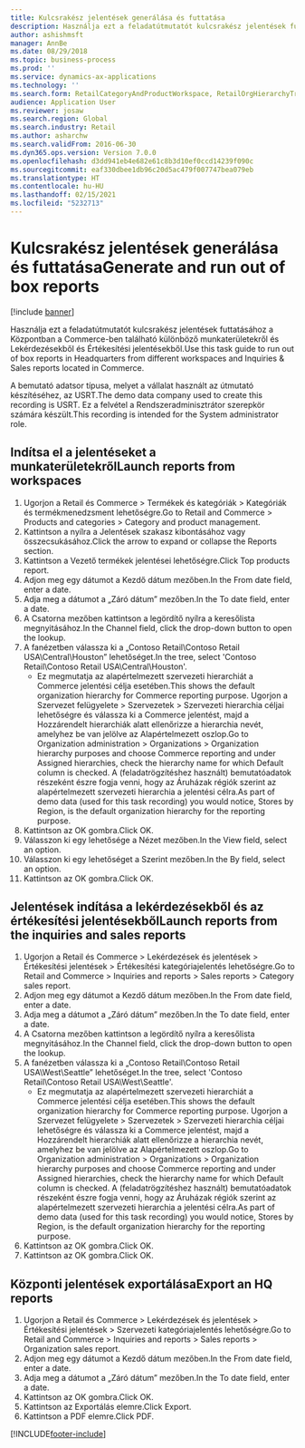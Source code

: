 ```yaml
---
title: Kulcsrakész jelentések generálása és futtatása
description: Használja ezt a feladatútmutatót kulcsrakész jelentések futtatásához a Központban a Commerce-ben található különböző munkaterületekről és Lekérdezésekből és Értékesítési jelentésekből.
author: ashishmsft
manager: AnnBe
ms.date: 08/29/2018
ms.topic: business-process
ms.prod: ''
ms.service: dynamics-ax-applications
ms.technology: ''
ms.search.form: RetailCategoryAndProductWorkspace, RetailOrgHierarchyTreeLookup, SrsReportViewerForm
audience: Application User
ms.reviewer: josaw
ms.search.region: Global
ms.search.industry: Retail
ms.author: asharchw
ms.search.validFrom: 2016-06-30
ms.dyn365.ops.version: Version 7.0.0
ms.openlocfilehash: d3dd941eb4e682e61c8b3d10ef0ccd14239f090c
ms.sourcegitcommit: eaf330dbee1db96c20d5ac479f007747bea079eb
ms.translationtype: HT
ms.contentlocale: hu-HU
ms.lasthandoff: 02/15/2021
ms.locfileid: "5232713"
---
```

# <a name="generate-and-run-out-of-box-reports"></a><span data-ttu-id="64553-103">Kulcsrakész jelentések generálása és futtatása</span><span class="sxs-lookup"><span data-stu-id="64553-103">Generate and run out of box reports</span></span>

[!include [banner](../includes/banner.md)]

<span data-ttu-id="64553-104">Használja ezt a feladatútmutatót kulcsrakész jelentések futtatásához a Központban a Commerce-ben található különböző munkaterületekről és Lekérdezésekből és Értékesítési jelentésekből.</span><span class="sxs-lookup"><span data-stu-id="64553-104">Use this task guide to run out of box reports in Headquarters from different workspaces and Inquiries & Sales reports located in Commerce.</span></span>

<span data-ttu-id="64553-105">A bemutató adatsor típusa, melyet a vállalat használt az útmutató készítéséhez, az USRT.</span><span class="sxs-lookup"><span data-stu-id="64553-105">The demo data company used to create this recording is USRT.</span></span> <span data-ttu-id="64553-106">Ez a felvétel a Rendszeradminisztrátor szerepkör számára készült.</span><span class="sxs-lookup"><span data-stu-id="64553-106">This recording is intended for the System administrator role.</span></span>

## <a name="launch-reports-from-workspaces"></a><span data-ttu-id="64553-107">Indítsa el a jelentéseket a munkaterületekről</span><span class="sxs-lookup"><span data-stu-id="64553-107">Launch reports from workspaces</span></span>
1. <span data-ttu-id="64553-108">Ugorjon a Retail és Commerce > Termékek és kategóriák > Kategóriák és termékmenedzsment lehetőségre.</span><span class="sxs-lookup"><span data-stu-id="64553-108">Go to Retail and Commerce > Products and categories > Category and product management.</span></span>
2. <span data-ttu-id="64553-109">Kattintson a nyílra a Jelentések szakasz kibontásához vagy összecsukásához.</span><span class="sxs-lookup"><span data-stu-id="64553-109">Click the arrow to expand or collapse the Reports section.</span></span>
3. <span data-ttu-id="64553-110">Kattintson a Vezető termékek jelentései lehetőségre.</span><span class="sxs-lookup"><span data-stu-id="64553-110">Click Top products report.</span></span>
4. <span data-ttu-id="64553-111">Adjon meg egy dátumot a Kezdő dátum mezőben.</span><span class="sxs-lookup"><span data-stu-id="64553-111">In the From date field, enter a date.</span></span>
5. <span data-ttu-id="64553-112">Adja meg a dátumot a „Záró dátum” mezőben.</span><span class="sxs-lookup"><span data-stu-id="64553-112">In the To date field, enter a date.</span></span>
6. <span data-ttu-id="64553-113">A Csatorna mezőben kattintson a legördítő nyílra a keresőlista megnyitásához.</span><span class="sxs-lookup"><span data-stu-id="64553-113">In the Channel field, click the drop-down button to open the lookup.</span></span>
7. <span data-ttu-id="64553-114">A fanézetben válassza ki a „Contoso Retail\Contoso Retail USA\Central\Houston” lehetőséget.</span><span class="sxs-lookup"><span data-stu-id="64553-114">In the tree, select 'Contoso Retail\Contoso Retail USA\Central\Houston'.</span></span>
    * <span data-ttu-id="64553-115">Ez megmutatja az alapértelmezett szervezeti hierarchiát a Commerce jelentési célja esetében.</span><span class="sxs-lookup"><span data-stu-id="64553-115">This shows the default organization hierarchy for Commerce reporting purpose.</span></span>   <span data-ttu-id="64553-116">Ugorjon a Szervezet felügyelete > Szervezetek > Szervezeti hierarchia céljai lehetőségre és válassza ki a Commerce jelentést, majd a Hozzárendelt hierarchiák alatt ellenőrizze a hierarchia nevét, amelyhez be van jelölve az Alapértelmezett oszlop.</span><span class="sxs-lookup"><span data-stu-id="64553-116">Go to Organization administration > Organizations > Organization hierarchy purposes and choose Commerce reporting and under Assigned hierarchies, check the hierarchy name for which Default column is checked.</span></span> <span data-ttu-id="64553-117">A (feladatrögzítéshez használt) bemutatóadatok részeként észre fogja venni, hogy az Áruházak régiók szerint az alapértelmezett szervezeti hierarchia a jelentési célra.</span><span class="sxs-lookup"><span data-stu-id="64553-117">As part of demo data (used for this task recording) you would notice, Stores by Region, is the default organization hierarchy for the reporting purpose.</span></span>     
8. <span data-ttu-id="64553-118">Kattintson az OK gombra.</span><span class="sxs-lookup"><span data-stu-id="64553-118">Click OK.</span></span>
9. <span data-ttu-id="64553-119">Válasszon ki egy lehetősége a Nézet mezőben.</span><span class="sxs-lookup"><span data-stu-id="64553-119">In the View field, select an option.</span></span>
10. <span data-ttu-id="64553-120">Válasszon ki egy lehetőséget a Szerint mezőben.</span><span class="sxs-lookup"><span data-stu-id="64553-120">In the By field, select an option.</span></span>
11. <span data-ttu-id="64553-121">Kattintson az OK gombra.</span><span class="sxs-lookup"><span data-stu-id="64553-121">Click OK.</span></span>

## <a name="launch-reports-from-the-inquiries-and-sales-reports"></a><span data-ttu-id="64553-122">Jelentések indítása a lekérdezésekből és az értékesítési jelentésekből</span><span class="sxs-lookup"><span data-stu-id="64553-122">Launch reports from the inquiries and sales reports</span></span>
1. <span data-ttu-id="64553-123">Ugorjon a Retail és Commerce > Lekérdezések és jelentések > Értékesítési jelentések > Értékesítési kategóriajelentés lehetőségre.</span><span class="sxs-lookup"><span data-stu-id="64553-123">Go to Retail and Commerce > Inquiries and reports > Sales reports > Category sales report.</span></span>
2. <span data-ttu-id="64553-124">Adjon meg egy dátumot a Kezdő dátum mezőben.</span><span class="sxs-lookup"><span data-stu-id="64553-124">In the From date field, enter a date.</span></span>
3. <span data-ttu-id="64553-125">Adja meg a dátumot a „Záró dátum” mezőben.</span><span class="sxs-lookup"><span data-stu-id="64553-125">In the To date field, enter a date.</span></span>
4. <span data-ttu-id="64553-126">A Csatorna mezőben kattintson a legördítő nyílra a keresőlista megnyitásához.</span><span class="sxs-lookup"><span data-stu-id="64553-126">In the Channel field, click the drop-down button to open the lookup.</span></span>
5. <span data-ttu-id="64553-127">A fanézetben válassza ki a „Contoso Retail\Contoso Retail USA\West\Seattle” lehetőséget.</span><span class="sxs-lookup"><span data-stu-id="64553-127">In the tree, select 'Contoso Retail\Contoso Retail USA\West\Seattle'.</span></span>
    * <span data-ttu-id="64553-128">Ez megmutatja az alapértelmezett szervezeti hierarchiát a Commerce jelentési célja esetében.</span><span class="sxs-lookup"><span data-stu-id="64553-128">This shows the default organization hierarchy for Commerce reporting purpose.</span></span> <span data-ttu-id="64553-129">Ugorjon a Szervezet felügyelete > Szervezetek > Szervezeti hierarchia céljai lehetőségre és válassza ki a Commerce jelentést, majd a Hozzárendelt hierarchiák alatt ellenőrizze a hierarchia nevét, amelyhez be van jelölve az Alapértelmezett oszlop.</span><span class="sxs-lookup"><span data-stu-id="64553-129">Go to Organization administration > Organizations > Organization hierarchy purposes and choose Commerce reporting and under Assigned hierarchies, check the hierarchy name for which Default column is checked.</span></span> <span data-ttu-id="64553-130">A (feladatrögzítéshez használt) bemutatóadatok részeként észre fogja venni, hogy az Áruházak régiók szerint az alapértelmezett szervezeti hierarchia a jelentési célra.</span><span class="sxs-lookup"><span data-stu-id="64553-130">As part of demo data (used for this task recording) you would notice, Stores by Region, is the default organization hierarchy for the reporting purpose.</span></span>     
6. <span data-ttu-id="64553-131">Kattintson az OK gombra.</span><span class="sxs-lookup"><span data-stu-id="64553-131">Click OK.</span></span>
7. <span data-ttu-id="64553-132">Kattintson az OK gombra.</span><span class="sxs-lookup"><span data-stu-id="64553-132">Click OK.</span></span>

## <a name="export-an-hq-reports"></a><span data-ttu-id="64553-133">Központi jelentések exportálása</span><span class="sxs-lookup"><span data-stu-id="64553-133">Export an HQ reports</span></span>
1. <span data-ttu-id="64553-134">Ugorjon a Retail és Commerce > Lekérdezések és jelentések > Értékesítési jelentések > Szervezeti kategóriajelentés lehetőségre.</span><span class="sxs-lookup"><span data-stu-id="64553-134">Go to Retail and Commerce > Inquiries and reports > Sales reports > Organization sales report.</span></span>
2. <span data-ttu-id="64553-135">Adjon meg egy dátumot a Kezdő dátum mezőben.</span><span class="sxs-lookup"><span data-stu-id="64553-135">In the From date field, enter a date.</span></span>
3. <span data-ttu-id="64553-136">Adja meg a dátumot a „Záró dátum” mezőben.</span><span class="sxs-lookup"><span data-stu-id="64553-136">In the To date field, enter a date.</span></span>
4. <span data-ttu-id="64553-137">Kattintson az OK gombra.</span><span class="sxs-lookup"><span data-stu-id="64553-137">Click OK.</span></span>
5. <span data-ttu-id="64553-138">Kattintson az Exportálás elemre.</span><span class="sxs-lookup"><span data-stu-id="64553-138">Click Export.</span></span>
6. <span data-ttu-id="64553-139">Kattintson a PDF elemre.</span><span class="sxs-lookup"><span data-stu-id="64553-139">Click PDF.</span></span>



[!INCLUDE[footer-include](../../includes/footer-banner.md)]